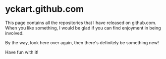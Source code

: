 yckart.github.com
=================

This page contains all the repositories that I have released on github.com. When you like something, I would be glad if you can find enjoyment in being involved.

By the way, look here over again, then there's definitely be something new!

Have fun with it!